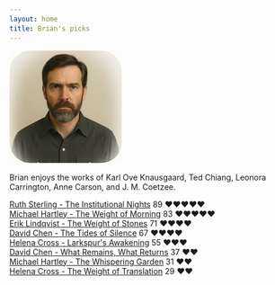 ```yaml
---
layout: home
title: Brian's picks
---
```


![Brian](/assets/brian.png)

Brian enjoys the works of Karl Ove Knausgaard, Ted Chiang, Leonora Carrington, Anne Carson, and J. M. Coetzee.

[Ruth Sterling - The Institutional Nights](works/Ruth-Sterling-The-Institutional-Nights.html) 89 ❤️❤️❤️❤️❤️  
[Michael Hartley - The Weight of Morning](/works/Michael-Hartley-The-Weight-of-Morning.html) 83 ❤️❤️❤️❤️❤️  
[Erik Lindqvist - The Weight of Stones](works/Erik-Lindqvist-The-Weight-of-Stones.html) 71 ❤️❤️❤️❤️  
[David Chen - The Tides of Silence](/works/David-Chen-The-Tides-of-Silence.html) 67 ❤️❤️❤️❤️  
[Helena Cross - Larkspur's Awakening](/works/Helena-Cross-Larkspur's-Awakening.html) 55 ❤️❤️❤️  
[David Chen - What Remains, What Returns](/works/David-Chen-What-Remains,-What-Returns.html) 37 ❤️❤️  
[Michael Hartley - The Whispering Garden](/works/Michael-Hartley-The-Whispering-Garden.html) 31 ❤️❤️  
[Helena Cross - The Weight of Translation](/works/Helena-Cross-The-Weight-of-Translation.html) 29 ❤️❤️  
